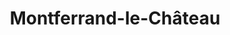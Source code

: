 ---
title: Montferrand-le-Château
url: /montferrand-le-chateau/
latitude: 47.193
longitude: 5.917
---